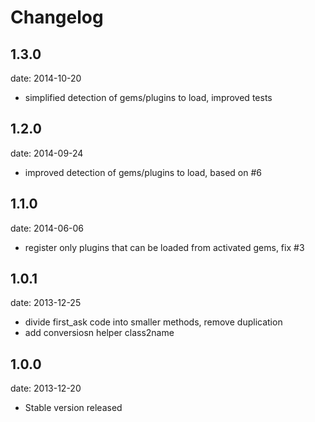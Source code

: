 # Changelog

## 1.3.0
date: 2014-10-20

- simplified detection of gems/plugins to load, improved tests

## 1.2.0
date: 2014-09-24

- improved detection of gems/plugins to load, based on #6

## 1.1.0
date: 2014-06-06

- register only plugins that can be loaded from activated gems, fix #3

## 1.0.1
date: 2013-12-25

- divide first_ask code into smaller methods, remove duplication
- add conversiosn helper class2name

## 1.0.0
date: 2013-12-20

- Stable version released

